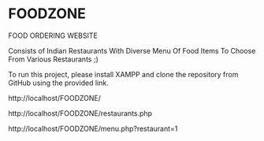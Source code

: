 # FOODZONE
FOOD ORDERING WEBSITE

Consists of Indian Restaurants With Diverse Menu Of Food Items To Choose From Various Restaurants ;) 

To run this project, please install XAMPP and clone the repository from GitHub using the provided link.

http://localhost/FOODZONE/

http://localhost/FOODZONE/restaurants.php

http://localhost/FOODZONE/menu.php?restaurant=1





